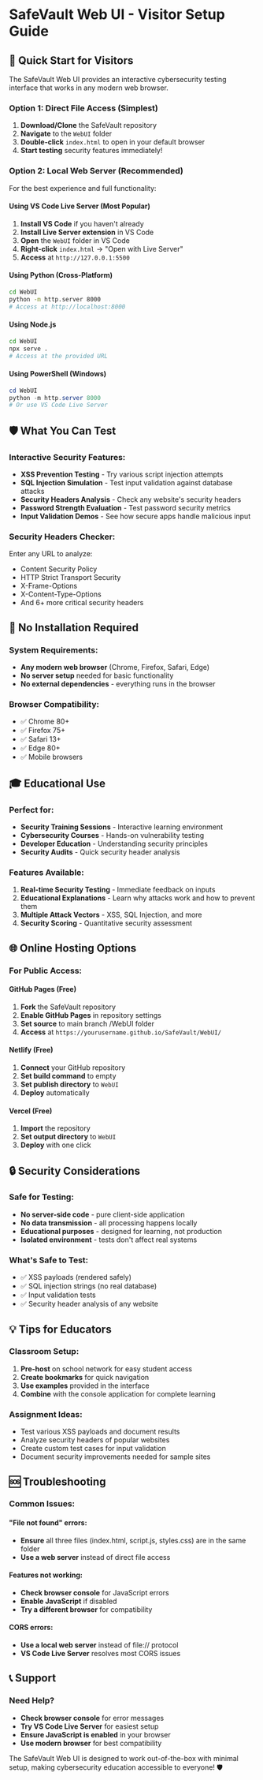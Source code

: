# SafeVault Web UI - Visitor Setup Guide

## 🚀 Quick Start for Visitors

The SafeVault Web UI provides an interactive cybersecurity testing interface that works in any modern web browser.

### Option 1: Direct File Access (Simplest)
1. **Download/Clone** the SafeVault repository
2. **Navigate** to the `WebUI` folder
3. **Double-click** `index.html` to open in your default browser
4. **Start testing** security features immediately!

### Option 2: Local Web Server (Recommended)
For the best experience and full functionality:

#### Using VS Code Live Server (Most Popular)
1. **Install VS Code** if you haven't already
2. **Install Live Server extension** in VS Code
3. **Open** the `WebUI` folder in VS Code
4. **Right-click** `index.html` → "Open with Live Server"
5. **Access** at `http://127.0.0.1:5500`

#### Using Python (Cross-Platform)
```bash
cd WebUI
python -m http.server 8000
# Access at http://localhost:8000
```

#### Using Node.js
```bash
cd WebUI
npx serve .
# Access at the provided URL
```

#### Using PowerShell (Windows)
```powershell
cd WebUI
python -m http.server 8000
# Or use VS Code Live Server
```

## 🛡️ What You Can Test

### Interactive Security Features:
- **XSS Prevention Testing** - Try various script injection attempts
- **SQL Injection Simulation** - Test input validation against database attacks
- **Security Headers Analysis** - Check any website's security headers
- **Password Strength Evaluation** - Test password security metrics
- **Input Validation Demos** - See how secure apps handle malicious input

### Security Headers Checker:
Enter any URL to analyze:
- Content Security Policy
- HTTP Strict Transport Security
- X-Frame-Options
- X-Content-Type-Options
- And 6+ more critical security headers

## 🔧 No Installation Required

### System Requirements:
- **Any modern web browser** (Chrome, Firefox, Safari, Edge)
- **No server setup** needed for basic functionality
- **No external dependencies** - everything runs in the browser

### Browser Compatibility:
- ✅ Chrome 80+
- ✅ Firefox 75+
- ✅ Safari 13+
- ✅ Edge 80+
- ✅ Mobile browsers

## 🎓 Educational Use

### Perfect for:
- **Security Training Sessions** - Interactive learning environment
- **Cybersecurity Courses** - Hands-on vulnerability testing
- **Developer Education** - Understanding security principles
- **Security Audits** - Quick security header analysis

### Features Available:
1. **Real-time Security Testing** - Immediate feedback on inputs
2. **Educational Explanations** - Learn why attacks work and how to prevent them
3. **Multiple Attack Vectors** - XSS, SQL Injection, and more
4. **Security Scoring** - Quantitative security assessment

## 🌐 Online Hosting Options

### For Public Access:

#### GitHub Pages (Free)
1. **Fork** the SafeVault repository
2. **Enable GitHub Pages** in repository settings
3. **Set source** to main branch /WebUI folder
4. **Access** at `https://yourusername.github.io/SafeVault/WebUI/`

#### Netlify (Free)
1. **Connect** your GitHub repository
2. **Set build command** to empty
3. **Set publish directory** to `WebUI`
4. **Deploy** automatically

#### Vercel (Free)
1. **Import** the repository
2. **Set output directory** to `WebUI`
3. **Deploy** with one click

## 🔒 Security Considerations

### Safe for Testing:
- **No server-side code** - pure client-side application
- **No data transmission** - all processing happens locally
- **Educational purposes** - designed for learning, not production
- **Isolated environment** - tests don't affect real systems

### What's Safe to Test:
- ✅ XSS payloads (rendered safely)
- ✅ SQL injection strings (no real database)
- ✅ Input validation tests
- ✅ Security header analysis of any website

## 💡 Tips for Educators

### Classroom Setup:
1. **Pre-host** on school network for easy student access
2. **Create bookmarks** for quick navigation
3. **Use examples** provided in the interface
4. **Combine** with the console application for complete learning

### Assignment Ideas:
- Test various XSS payloads and document results
- Analyze security headers of popular websites
- Create custom test cases for input validation
- Document security improvements needed for sample sites

## 🆘 Troubleshooting

### Common Issues:

#### "File not found" errors:
- **Ensure** all three files (index.html, script.js, styles.css) are in the same folder
- **Use a web server** instead of direct file access

#### Features not working:
- **Check browser console** for JavaScript errors
- **Enable JavaScript** if disabled
- **Try a different browser** for compatibility

#### CORS errors:
- **Use a local web server** instead of file:// protocol
- **VS Code Live Server** resolves most CORS issues

## 📞 Support

### Need Help?
- **Check browser console** for error messages
- **Try VS Code Live Server** for easiest setup
- **Ensure JavaScript is enabled** in your browser
- **Use modern browser** for best compatibility

The SafeVault Web UI is designed to work out-of-the-box with minimal setup, making cybersecurity education accessible to everyone! 🛡️
